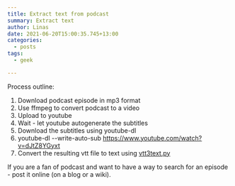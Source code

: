 ```yaml
---
title: Extract text from podcast
summary: Extract text
author: Linas
date: 2021-06-20T15:00:35.745+13:00
categories:
  - posts
tags:
  - geek

---
```


Process outline:
1. Download podcast episode in mp3 format
2. Use ffmpeg to convert podcast to a video
3. Upload to youtube
4. Wait - let youtube autogenerate the subtitles
5. Download the subtitles using youtube-dl
6. youtube-dl --write-auto-sub https://www.youtube.com/watch?v=dJtZ8YGyxt
7. Convert the resulting vtt file to text using [vtt3text.py](https://gist.github.com/glasslion/b2fcad16bc8a9630dbd7a945ab5ebf5e)

If you are a fan of podcast and want to have a way to search for an episode - post it online (on a blog or a wiki).
